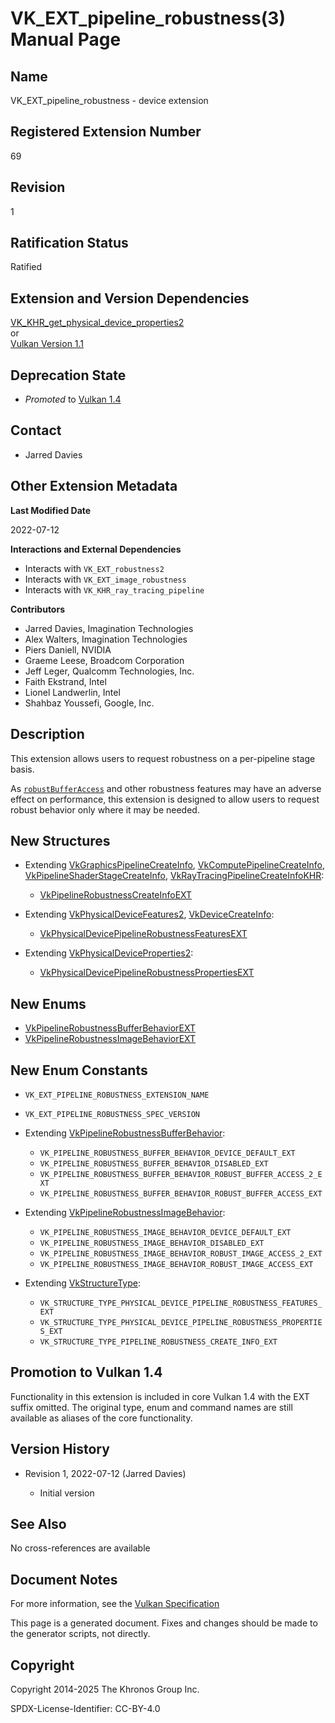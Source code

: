 # VK\_EXT\_pipeline\_robustness(3) Manual Page

## Name

VK\_EXT\_pipeline\_robustness - device extension



## [](#_registered_extension_number)Registered Extension Number

69

## [](#_revision)Revision

1

## [](#_ratification_status)Ratification Status

Ratified

## [](#_extension_and_version_dependencies)Extension and Version Dependencies

[VK\_KHR\_get\_physical\_device\_properties2](https://registry.khronos.org/vulkan/specs/latest/man/html/VK_KHR_get_physical_device_properties2.html)  
or  
[Vulkan Version 1.1](#versions-1.1)

## [](#_deprecation_state)Deprecation State

- *Promoted* to [Vulkan 1.4](https://registry.khronos.org/vulkan/specs/latest/html/vkspec.html#versions-1.4-promotions)

## [](#_contact)Contact

- Jarred Davies

## [](#_other_extension_metadata)Other Extension Metadata

**Last Modified Date**

2022-07-12

**Interactions and External Dependencies**

- Interacts with `VK_EXT_robustness2`
- Interacts with `VK_EXT_image_robustness`
- Interacts with `VK_KHR_ray_tracing_pipeline`

**Contributors**

- Jarred Davies, Imagination Technologies
- Alex Walters, Imagination Technologies
- Piers Daniell, NVIDIA
- Graeme Leese, Broadcom Corporation
- Jeff Leger, Qualcomm Technologies, Inc.
- Faith Ekstrand, Intel
- Lionel Landwerlin, Intel
- Shahbaz Youssefi, Google, Inc.

## [](#_description)Description

This extension allows users to request robustness on a per-pipeline stage basis.

As [`robustBufferAccess`](https://registry.khronos.org/vulkan/specs/latest/html/vkspec.html#features-robustBufferAccess) and other robustness features may have an adverse effect on performance, this extension is designed to allow users to request robust behavior only where it may be needed.

## [](#_new_structures)New Structures

- Extending [VkGraphicsPipelineCreateInfo](https://registry.khronos.org/vulkan/specs/latest/man/html/VkGraphicsPipelineCreateInfo.html), [VkComputePipelineCreateInfo](https://registry.khronos.org/vulkan/specs/latest/man/html/VkComputePipelineCreateInfo.html), [VkPipelineShaderStageCreateInfo](https://registry.khronos.org/vulkan/specs/latest/man/html/VkPipelineShaderStageCreateInfo.html), [VkRayTracingPipelineCreateInfoKHR](https://registry.khronos.org/vulkan/specs/latest/man/html/VkRayTracingPipelineCreateInfoKHR.html):
  
  - [VkPipelineRobustnessCreateInfoEXT](https://registry.khronos.org/vulkan/specs/latest/man/html/VkPipelineRobustnessCreateInfoEXT.html)
- Extending [VkPhysicalDeviceFeatures2](https://registry.khronos.org/vulkan/specs/latest/man/html/VkPhysicalDeviceFeatures2.html), [VkDeviceCreateInfo](https://registry.khronos.org/vulkan/specs/latest/man/html/VkDeviceCreateInfo.html):
  
  - [VkPhysicalDevicePipelineRobustnessFeaturesEXT](https://registry.khronos.org/vulkan/specs/latest/man/html/VkPhysicalDevicePipelineRobustnessFeaturesEXT.html)
- Extending [VkPhysicalDeviceProperties2](https://registry.khronos.org/vulkan/specs/latest/man/html/VkPhysicalDeviceProperties2.html):
  
  - [VkPhysicalDevicePipelineRobustnessPropertiesEXT](https://registry.khronos.org/vulkan/specs/latest/man/html/VkPhysicalDevicePipelineRobustnessPropertiesEXT.html)

## [](#_new_enums)New Enums

- [VkPipelineRobustnessBufferBehaviorEXT](https://registry.khronos.org/vulkan/specs/latest/man/html/VkPipelineRobustnessBufferBehaviorEXT.html)
- [VkPipelineRobustnessImageBehaviorEXT](https://registry.khronos.org/vulkan/specs/latest/man/html/VkPipelineRobustnessImageBehaviorEXT.html)

## [](#_new_enum_constants)New Enum Constants

- `VK_EXT_PIPELINE_ROBUSTNESS_EXTENSION_NAME`
- `VK_EXT_PIPELINE_ROBUSTNESS_SPEC_VERSION`
- Extending [VkPipelineRobustnessBufferBehavior](https://registry.khronos.org/vulkan/specs/latest/man/html/VkPipelineRobustnessBufferBehavior.html):
  
  - `VK_PIPELINE_ROBUSTNESS_BUFFER_BEHAVIOR_DEVICE_DEFAULT_EXT`
  - `VK_PIPELINE_ROBUSTNESS_BUFFER_BEHAVIOR_DISABLED_EXT`
  - `VK_PIPELINE_ROBUSTNESS_BUFFER_BEHAVIOR_ROBUST_BUFFER_ACCESS_2_EXT`
  - `VK_PIPELINE_ROBUSTNESS_BUFFER_BEHAVIOR_ROBUST_BUFFER_ACCESS_EXT`
- Extending [VkPipelineRobustnessImageBehavior](https://registry.khronos.org/vulkan/specs/latest/man/html/VkPipelineRobustnessImageBehavior.html):
  
  - `VK_PIPELINE_ROBUSTNESS_IMAGE_BEHAVIOR_DEVICE_DEFAULT_EXT`
  - `VK_PIPELINE_ROBUSTNESS_IMAGE_BEHAVIOR_DISABLED_EXT`
  - `VK_PIPELINE_ROBUSTNESS_IMAGE_BEHAVIOR_ROBUST_IMAGE_ACCESS_2_EXT`
  - `VK_PIPELINE_ROBUSTNESS_IMAGE_BEHAVIOR_ROBUST_IMAGE_ACCESS_EXT`
- Extending [VkStructureType](https://registry.khronos.org/vulkan/specs/latest/man/html/VkStructureType.html):
  
  - `VK_STRUCTURE_TYPE_PHYSICAL_DEVICE_PIPELINE_ROBUSTNESS_FEATURES_EXT`
  - `VK_STRUCTURE_TYPE_PHYSICAL_DEVICE_PIPELINE_ROBUSTNESS_PROPERTIES_EXT`
  - `VK_STRUCTURE_TYPE_PIPELINE_ROBUSTNESS_CREATE_INFO_EXT`

## [](#_promotion_to_vulkan_1_4)Promotion to Vulkan 1.4

Functionality in this extension is included in core Vulkan 1.4 with the EXT suffix omitted. The original type, enum and command names are still available as aliases of the core functionality.

## [](#_version_history)Version History

- Revision 1, 2022-07-12 (Jarred Davies)
  
  - Initial version

## [](#_see_also)See Also

No cross-references are available

## [](#_document_notes)Document Notes

For more information, see the [Vulkan Specification](https://registry.khronos.org/vulkan/specs/latest/html/vkspec.html#VK_EXT_pipeline_robustness)

This page is a generated document. Fixes and changes should be made to the generator scripts, not directly.

## [](#_copyright)Copyright

Copyright 2014-2025 The Khronos Group Inc.

SPDX-License-Identifier: CC-BY-4.0